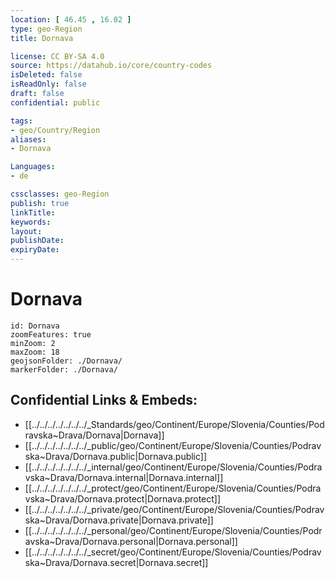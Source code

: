 ```yaml
---
location: [ 46.45 , 16.02 ] 
type: geo-Region
title: Dornava

license: CC BY-SA 4.0
source: https://datahub.io/core/country-codes
isDeleted: false
isReadOnly: false
draft: false
confidential: public

tags:
- geo/Country/Region
aliases:
- Dornava

Languages:
- de

cssclasses: geo-Region
publish: true
linkTitle: 
keywords: 
layout: 
publishDate: 
expiryDate: 
---
```


# Dornava

```leaflet
id: Dornava
zoomFeatures: true 
minZoom: 2 
maxZoom: 18
geojsonFolder: ./Dornava/
markerFolder: ./Dornava/
```


## Confidential Links & Embeds: 
- [[../../../../../../../_Standards/geo/Continent/Europe/Slovenia/Counties/Podravska~Drava/Dornava|Dornava]] 
- [[../../../../../../../_public/geo/Continent/Europe/Slovenia/Counties/Podravska~Drava/Dornava.public|Dornava.public]] 
- [[../../../../../../../_internal/geo/Continent/Europe/Slovenia/Counties/Podravska~Drava/Dornava.internal|Dornava.internal]] 
- [[../../../../../../../_protect/geo/Continent/Europe/Slovenia/Counties/Podravska~Drava/Dornava.protect|Dornava.protect]] 
- [[../../../../../../../_private/geo/Continent/Europe/Slovenia/Counties/Podravska~Drava/Dornava.private|Dornava.private]] 
- [[../../../../../../../_personal/geo/Continent/Europe/Slovenia/Counties/Podravska~Drava/Dornava.personal|Dornava.personal]] 
- [[../../../../../../../_secret/geo/Continent/Europe/Slovenia/Counties/Podravska~Drava/Dornava.secret|Dornava.secret]] 

